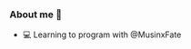 ### About me 🎀

- 💻 Learning to program with @MusinxFate

<!---
AnjaWingsS2/AnjaWingsS2 is a ✨ special ✨ repository because its `README.md` (this file) appears on your GitHub profile.
You can click the Preview link to take a look at your changes.
--->

